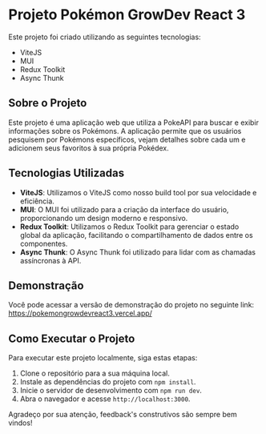 # Projeto Pokémon GrowDev React 3

Este projeto foi criado utilizando as seguintes tecnologias:

- ViteJS
- MUI
- Redux Toolkit
- Async Thunk

## Sobre o Projeto

Este projeto é uma aplicação web que utiliza a PokeAPI para buscar e exibir informações sobre os Pokémons. A aplicação permite que os usuários pesquisem por Pokémons específicos, vejam detalhes sobre cada um e adicionem seus favoritos à sua própria Pokédex.

## Tecnologias Utilizadas

- **ViteJS**: Utilizamos o ViteJS como nosso build tool por sua velocidade e eficiência.
- **MUI**: O MUI foi utilizado para a criação da interface do usuário, proporcionando um design moderno e responsivo.
- **Redux Toolkit**: Utilizamos o Redux Toolkit para gerenciar o estado global da aplicação, facilitando o compartilhamento de dados entre os componentes.
- **Async Thunk**: O Async Thunk foi utilizado para lidar com as chamadas assíncronas à API.

## Demonstração

Você pode acessar a versão de demonstração do projeto no seguinte link: https://pokemongrowdevreact3.vercel.app/

## Como Executar o Projeto

Para executar este projeto localmente, siga estas etapas:

1. Clone o repositório para a sua máquina local.
2. Instale as dependências do projeto com `npm install`.
3. Inicie o servidor de desenvolvimento com `npm run dev`.
4. Abra o navegador e acesse `http://localhost:3000`.

Agradeço por sua atenção, feedback's construtivos são sempre bem vindos!

